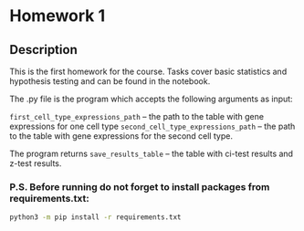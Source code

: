 # Homework 1

## Description

This is the first homework for the course. Tasks cover basic statistics and hypothesis testing and can be found in the notebook. 

The .py file is the program which accepts the following arguments as input:

`first_cell_type_expressions_path` – the path to the table with gene expressions for one cell type 
`second_cell_type_expressions_path` – the path to the table with gene expressions for the second cell type. 

The program returns `save_results_table` – the table with ci-test results and z-test results.

### P.S. Before running do not forget to install packages from requirements.txt:

```bash
python3 -m pip install -r requirements.txt
```
